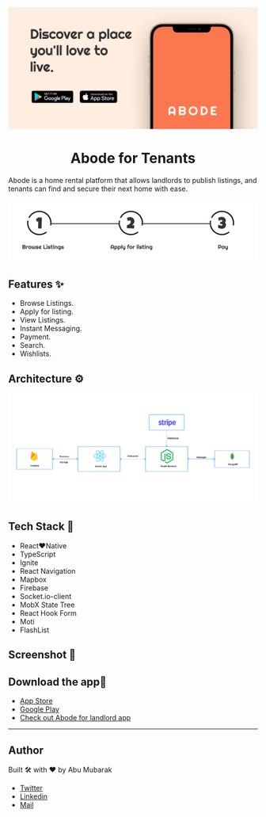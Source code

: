 <p>
<a href="#download-the-app">
<img  src="./brand/featured.png"/>
</a>
<h1 align="center">Abode for Tenants</h1> 
<p>Abode is a home rental platform that allows landlords to publish listings, and tenants can find and secure their next home with ease.</p> 
</p>

<img  src="./brand/stepper.png"/>

## Features ✨
- Browse Listings.
- Apply for listing.
- View Listings.
- Instant Messaging.
- Payment.
- Search.
- Wishlists.

## Architecture :gear:	
<img  src="./brand/arc.png"/>

## Tech Stack 🔨
- React❤️Native
- TypeScript
- Ignite
- React Navigation
- Mapbox
- Firebase
- Socket.io-client
- MobX State Tree
- React Hook Form
- Moti
- FlashList



## Screenshot 📸



## Download the app📱
- [App Store](https://www.a.com/us/)
- [Google Play](https://www.a.com/us/) 
- [Check out Abode for landlord app](https://github.com/abumubarak-dev/Abode-landlords)
---

## Author
Built :hammer_and_wrench: with :heart: by Abu Mubarak
- [Twitter](https://twitter.com/abumubarakdev)
- [Linkedin](https://www.linkedin.com/in/abu-mubarak-035652182/)
- [Mail](https://mail.google.com/mail/u/0/?fs=1&to=abumubarak.dev@gmail.com&tf=cm)



